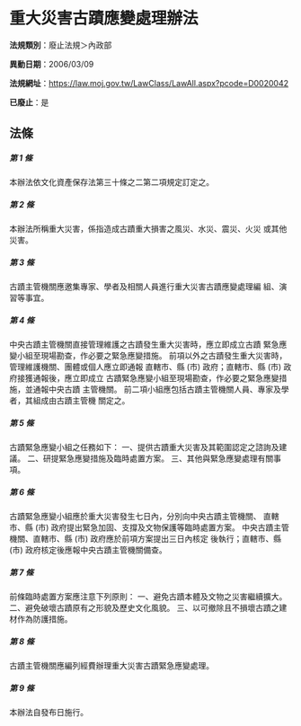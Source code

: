 # 重大災害古蹟應變處理辦法

**法規類別**：廢止法規＞內政部

**異動日期**：2006/03/09  

**法規網址**：https://law.moj.gov.tw/LawClass/LawAll.aspx?pcode=D0020042

**已廢止**：是



## 法條
##### 第 1 條
本辦法依文化資產保存法第三十條之二第二項規定訂定之。


##### 第 2 條
本辦法所稱重大災害，係指造成古蹟重大損害之風災、水災、震災、火災
或其他災害。


##### 第 3 條
古蹟主管機關應邀集專家、學者及相關人員進行重大災害古蹟應變處理編
組、演習等事宜。


##### 第 4 條
中央古蹟主管機關直接管理維護之古蹟發生重大災害時，應立即成立古蹟
緊急應變小組至現場勘查，作必要之緊急應變措施。
前項以外之古蹟發生重大災害時，管理維護機關、團體或個人應立即通報
直轄市、縣 (市) 政府；直轄市、縣 (市) 政府接獲通報後，應立即成立
古蹟緊急應變小組至現場勘查，作必要之緊急應變措施，並通報中央古蹟
主管機關。
前二項小組應包括古蹟主管機關人員、專家及學者，其組成由古蹟主管機
關定之。


##### 第 5 條
古蹟緊急應變小組之任務如下：
一、提供古蹟重大災害及其範圍認定之諮詢及建議。
二、研提緊急應變措施及臨時處置方案。
三、其他與緊急應變處理有關事項。


##### 第 6 條
古蹟緊急應變小組應於重大災害發生七日內，分別向中央古蹟主管機關、
直轄市、縣 (市) 政府提出緊急加固、支撐及文物保護等臨時處置方案。
中央古蹟主管機關、直轄市、縣 (市) 政府應於前項方案提出三日內核定
後執行；直轄市、縣 (市) 政府核定後應報中央古蹟主管機關備查。


##### 第 7 條
前條臨時處置方案應注意下列原則：
一、避免古蹟本體及文物之災害繼續擴大。
二、避免破壞古蹟原有之形貌及歷史文化風貌。
三、以可撤除且不損壞古蹟之建材作為防護措施。


##### 第 8 條
古蹟主管機關應編列經費辦理重大災害古蹟緊急應變處理。


##### 第 9 條
本辦法自發布日施行。



